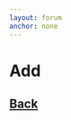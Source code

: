 ```yaml
---
layout: forum
anchor: none
---
```


# Add

<div><post src="../" /></div>

## [Back](../)

<link rel="stylesheet" href="../main.css" />
